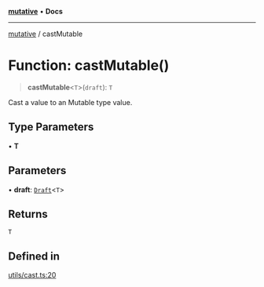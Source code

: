 [**mutative**](../README.md) • **Docs**

***

[mutative](../README.md) / castMutable

# Function: castMutable()

> **castMutable**\<`T`\>(`draft`): `T`

Cast a value to an Mutable type value.

## Type Parameters

• **T**

## Parameters

• **draft**: [`Draft`](../type-aliases/Draft.md)\<`T`\>

## Returns

`T`

## Defined in

[utils/cast.ts:20](https://github.com/unadlib/mutative/blob/7129237bc42b8475743ffff427a1f8f85e8e1e51/src/utils/cast.ts#L20)
